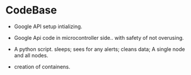 # CodeBase
* Google API setup intializing.
* Google Api code in microcontroller side.. with safety of not overusing.

* A python script. sleeps; sees for any alerts; cleans data; A single node and all nodes.
* creation of containens.